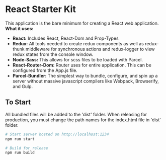 # React Starter Kit  
This application is the bare minimum for creating a React web application.  
**What it uses:**  
- **React:** Includes React, React-Dom and Prop-Types  
- **Redux:** All tools needed to create redux components as well as redux-thunk middleware for synchronous actions and
redux-logger to view redux states from the console window.  
- **Node-Sass:** This allows for scss files to be loaded with Parcel.  
- **React-Router-Dom:** Router uses for entire application. This can be configured from the App.js file.  
- **Parcel-Bundler:** The simplest way to bundle, configure, and spin up a server without massive javascript compilers like 
Webpack, Browserify, and Gulp.  
  
## To Start  
All bundled files will be added to the 'dist' folder. When releasing for production, you must change the path names for 
the index.html file in 'dist' folder.  
```bash
# Start server hosted on http://localhost:1234
npm run start

# Build for release
npm run build
```
